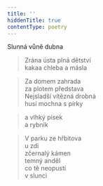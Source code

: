 ```yaml
---
title: ''
hiddenTitle: true
contentType: poetry
---
```


>   

  

>   

  

Slunná vůně dubna

> Zrána ústa plná dětství  
> kakaa chleba a másla

  

> Za domem zahrada  
> za plotem představa  
> Nejsladší vítězná drobná  
> husí mochna s pírky

  

> a vlhký písek  
> a rybník

  

> V parku ze hřbitova  
> u zdi  
> zčernalý kámen  
> temný anděl  
> co tě neopustí  
> v slunci
